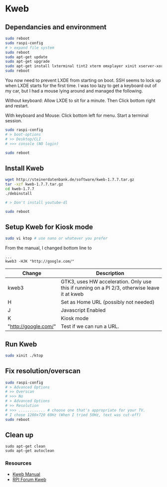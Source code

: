 # Kweb

## Dependancies and environment

```bash
sudo reboot
sudo raspi-config
# > expand file system
sudo reboot
sudo apt-get update
sudo apt-get upgrade
sudo apt-get install lxterminal tint2 xterm omxplayer xinit xserver-xorg lxde -y
sudo reboot
```

You now need to prevent LXDE from starting on boot. SSH seems to lock up when LXDE starts for the first time. I was too lazy to get a keyboard out of my car, but I had a mouse lying around and managed the following.

Without keyboard:
Allow LXDE to sit for a minute. Then Click bottom right and restart.

With keyboard and Mouse:
Click bottom left for menu. Start a terminal session.

```bash
sudo raspi-config
# > boot-options
# >> Desktop/CLI
# >>> console (NO login)

sudo reboot
```

## Install Kweb

```bash
wget http://steinerdatenbank.de/software/kweb-1.7.7.tar.gz
tar -xzf kweb-1.7.7.tar.gz
cd kweb-1.7.7
./debinstall

# > Don't install youtube-dl

sudo reboot
```

## Setup Kweb for Kiosk mode

```bash
sudo vi ktop # use nano or whatever you prefer
```

From the manual, I changed bottom line to

```
...
kweb3 -HJK "http://google.com/"
```

| Change | Description |
|---|---|
| kweb3 | GTK3, uses HW acceleration. Only use this if running on a PI 2/3, otherwise leave it at kweb |
| H | Set as Home URL (possibly not needed) |
| J | Javascript Enabled |
| K | Kiosk mode |
| "http://google.com/" | Test if we can run a URL. |

## Run Kweb

```bash
sudo xinit ./ktop
```

## Fix resolution/overscan

```bash
sudo raspi-config
# > Advanced Options
# >> Overscan
# >>> No
# > Advanced Options
# >> Resolution
# >>> ............ # choose one that's appropriate for your TV.
# I chose 1280x720 60Hz (When I tried 50Hz, text was cut-off)
sudo reboot
```

## Clean up

```
sudo apt-get clean
sudo apt-get autoclean
```

### Resources

* [Kweb Manual](http://steinerdatenbank.de/software/kweb_manual.pdf)
* [RPI Forum Kweb](https://www.raspberrypi.org/forums/viewtopic.php?t=40860)
